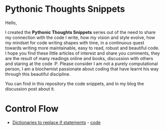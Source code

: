 # Pythonic Thoughts Snippets

Hello,

I created the **Pythonic Thoughts Snippets** series out of the need to share my connection with the code I write, how my vision and style evolve, how my mindset for code writing shapes with time, in a continuous quest towards writing more maintainable, easy to read, robust and beautiful code. I hope you find these little articles of interest and share you comments, they are the result of many readings online and books, discussion with others and staring at the code :P. Please consider I am not a purely computational person, I am a biochemist passionate about coding that have learnt his way through this beautiful discipline.

You can find in this repository the code snippets, and in my blog the discussion post about it.

# Control Flow
- [Dictionaries to replace if statements](https://viviendomochileros.com/2019/08/15/python-thoughts-snippets-control-flow-1/) - [code](https://github.com/joaomcteixeira/Pythonic_Thoughts_Snippets/blob/master/control_flow_1.py)
